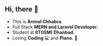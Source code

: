 ## Hi, there :wave:
* This is **Anmol Chhabra.** 
* Full Stack **MERN and Laravel Developer.**
* Student at **IIT(ISM) Dhanbad.**
* Loving **Coding** :computer: and **Piano.** :musical_keyboard:
